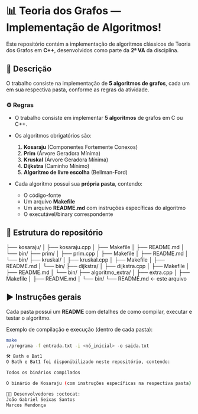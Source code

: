 # 📊 Teoria dos Grafos — Implementação de Algoritmos!

Este repositório contém a implementação de algoritmos clássicos de Teoria dos Grafos em **C++**, desenvolvidos como parte da **2ª VA** da disciplina.

## 📝 Descrição

O trabalho consiste na implementação de **5 algoritmos de grafos**, cada um em sua respectiva pasta, conforme as regras da atividade.

### ⚙️ Regras

- O trabalho consiste em implementar **5 algoritmos** de grafos em C ou C++.
- Os algoritmos obrigatórios são:
  1. **Kosaraju** (Componentes Fortemente Conexos)
  2. **Prim** (Árvore Geradora Mínima)
  3. **Kruskal** (Árvore Geradora Mínima)
  4. **Dijkstra** (Caminho Mínimo)
  5. **Algoritmo de livre escolha** (Bellman-Ford)

- Cada algoritmo possui sua **própria pasta**, contendo:
  - O código-fonte
  - Um arquivo **Makefile**
  - Um arquivo **README.md** com instruções específicas do algoritmo
  - O executável/binary correspondente

## 📂 Estrutura do repositório

├── kosaraju/ │ ├── kosaraju.cpp │ ├── Makefile │ ├── README.md │ └── bin/ ├── prim/ │ ├── prim.cpp │ ├── Makefile │ ├── README.md │ └── bin/ ├── kruskal/ │ ├── kruskal.cpp │ ├── Makefile │ ├── README.md │ └── bin/ ├── dijkstra/ │ ├── dijkstra.cpp │ ├── Makefile │ ├── README.md │ └── bin/ ├── algoritmo_extra/ │ ├── extra.cpp │ ├── Makefile │ ├── README.md │ └── bin/ └── README.md ← este arquivo


## ▶️ Instruções gerais

Cada pasta possui um **README** com detalhes de como compilar, executar e testar o algoritmo.

Exemplo de compilação e execução (dentro de cada pasta):

```bash
make
./programa -f entrada.txt -i <nó_inicial> -o saida.txt

🛠️ Bath e Bat1
O Bath e Bat1 foi disponibilizado neste repositório, contendo:

Todos os binários compilados

O binário de Kosaraju (com instruções específicas na respectiva pasta)

👨‍💻 Desenvolvedores :octocat:
João Gabriel Seixas Santos
Marcos Mendonça
